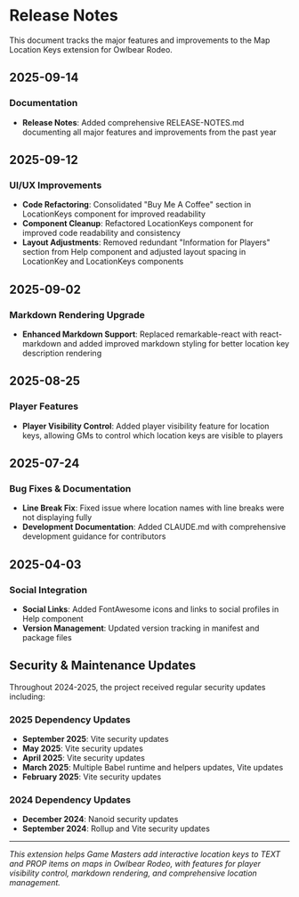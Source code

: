# Release Notes

This document tracks the major features and improvements to the Map Location Keys extension for Owlbear Rodeo.

## 2025-09-14

### Documentation

- **Release Notes**: Added comprehensive RELEASE-NOTES.md documenting all major features and improvements from the past year

## 2025-09-12

### UI/UX Improvements

- **Code Refactoring**: Consolidated "Buy Me A Coffee" section in LocationKeys component for improved readability
- **Component Cleanup**: Refactored LocationKeys component for improved code readability and consistency
- **Layout Adjustments**: Removed redundant "Information for Players" section from Help component and adjusted layout spacing in LocationKey and LocationKeys components

## 2025-09-02

### Markdown Rendering Upgrade

- **Enhanced Markdown Support**: Replaced remarkable-react with react-markdown and added improved markdown styling for better location key description rendering

## 2025-08-25

### Player Features

- **Player Visibility Control**: Added player visibility feature for location keys, allowing GMs to control which location keys are visible to players

## 2025-07-24

### Bug Fixes & Documentation

- **Line Break Fix**: Fixed issue where location names with line breaks were not displaying fully
- **Development Documentation**: Added CLAUDE.md with comprehensive development guidance for contributors

## 2025-04-03

### Social Integration

- **Social Links**: Added FontAwesome icons and links to social profiles in Help component
- **Version Management**: Updated version tracking in manifest and package files

## Security & Maintenance Updates

Throughout 2024-2025, the project received regular security updates including:

### 2025 Dependency Updates

- **September 2025**: Vite security updates
- **May 2025**: Vite security updates
- **April 2025**: Vite security updates
- **March 2025**: Multiple Babel runtime and helpers updates, Vite updates
- **February 2025**: Vite security updates

### 2024 Dependency Updates

- **December 2024**: Nanoid security updates
- **September 2024**: Rollup and Vite security updates

---

*This extension helps Game Masters add interactive location keys to TEXT and PROP items on maps in Owlbear Rodeo, with features for player visibility control, markdown rendering, and comprehensive location management.*

